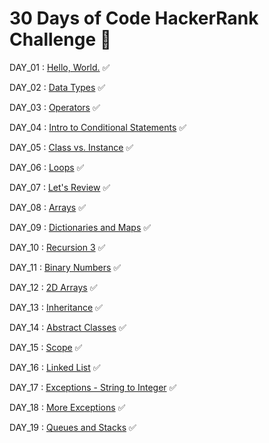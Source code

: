 # 30 Days of Code HackerRank Challenge 🎯

DAY_01 : [Hello, World.](https://www.hackerrank.com/challenges/30-hello-world/problem?isFullScreen=true)  ✅

DAY_02 : [Data Types](https://www.hackerrank.com/challenges/30-data-types/problem?isFullScreen=true)   ✅

DAY_03 : [Operators](https://www.hackerrank.com/challenges/30-operators/problem?isFullScreen=true)  ✅

DAY_04 : [Intro to Conditional Statements](https://www.hackerrank.com/challenges/30-conditional-statements/problem?isFullScreen=true)  ✅

DAY_05 : [Class vs. Instance](https://www.hackerrank.com/challenges/30-class-vs-instance/problem?isFullScreen=true)  ✅

DAY_06 : [Loops](https://www.hackerrank.com/challenges/30-loops/problem?isFullScreen=true)  ✅

DAY_07 : [Let's Review](https://www.hackerrank.com/challenges/30-review-loop/problem?isFullScreen=true)  ✅

DAY_08 : [Arrays](https://www.hackerrank.com/challenges/30-arrays/problem?isFullScreen=true)  ✅

DAY_09 : [Dictionaries and Maps](https://www.hackerrank.com/challenges/30-dictionaries-and-maps/problem?isFullScreen=true)  ✅

DAY_10 : [Recursion 3](https://www.hackerrank.com/challenges/30-recursion/problem?isFullScreen=true)  ✅

DAY_11 : [Binary Numbers](https://www.hackerrank.com/challenges/30-binary-numbers/problem?isFullScreen=true) ✅

DAY_12 : [2D Arrays](https://www.hackerrank.com/challenges/30-2d-arrays/problem?isFullScreen=true) ✅

DAY_13 : [Inheritance](https://www.hackerrank.com/challenges/30-inheritance/problem?isFullScreen=true) ✅

DAY_14 : [Abstract Classes](https://www.hackerrank.com/challenges/30-abstract-classes/problem?isFullScreen=true) ✅

DAY_15 : [Scope](https://www.hackerrank.com/challenges/30-scope/problem?isFullScreen=true) ✅

DAY_16 : [Linked List](https://www.hackerrank.com/challenges/30-linked-list/problem?isFullScreen=true) ✅

DAY_17 : [Exceptions - String to Integer](https://www.hackerrank.com/challenges/30-exceptions-string-to-integer/problem?isFullScreen=true) ✅

DAY_18 : [More Exceptions](https://www.hackerrank.com/challenges/30-more-exceptions/problem?isFullScreen=true) ✅

DAY_19 : [Queues and Stacks](https://www.hackerrank.com/challenges/30-queues-stacks/problem?isFullScreen=true) ✅
